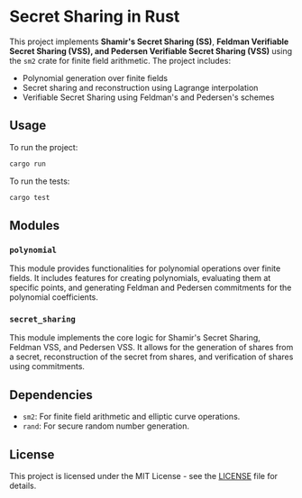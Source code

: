 # Secret Sharing in Rust

This project implements **Shamir's Secret Sharing (SS)**, **Feldman Verifiable Secret Sharing (VSS), and Pedersen Verifiable Secret Sharing (VSS)** using the `sm2` crate for finite field arithmetic. The project includes:

- Polynomial generation over finite fields
- Secret sharing and reconstruction using Lagrange interpolation
- Verifiable Secret Sharing using Feldman's and Pedersen's schemes

## Usage

To run the project:
```bash
cargo run
```

To run the tests:
```bash
cargo test
```

## Modules

### `polynomial`

This module provides functionalities for polynomial operations over finite fields. It includes features for creating polynomials, evaluating them at specific points, and generating Feldman and Pedersen commitments for the polynomial coefficients.

### `secret_sharing`

This module implements the core logic for Shamir's Secret Sharing, Feldman VSS, and Pedersen VSS. It allows for the generation of shares from a secret, reconstruction of the secret from shares, and verification of shares using commitments.

## Dependencies

- `sm2`: For finite field arithmetic and elliptic curve operations.
- `rand`: For secure random number generation.

## License

This project is licensed under the MIT License - see the [LICENSE](LICENSE) file for details.